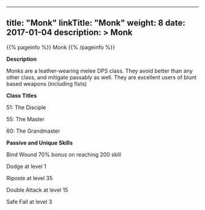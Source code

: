 
---
title: "Monk"
linkTitle: "Monk"
weight: 8
date: 2017-01-04
description: >
 Monk
---

{{% pageinfo %}}
Monk
{{% /pageinfo %}}

**Description**

Monks are a leather-wearing melee DPS class. They avoid better than any other class, and mitigate passably as well. They are excellent users of blunt based weapons (including fists) 

**Class Titles**

51: The Disciple 

55: The Master 

60: The Grandmaster
 
**Passive and Unique Skills**

Bind Wound 70% bonus on reaching 200 skill 

Dodge at level 1 

Riposte at level 35 

Double Attack at level 15 

Safe Fall at level 3
